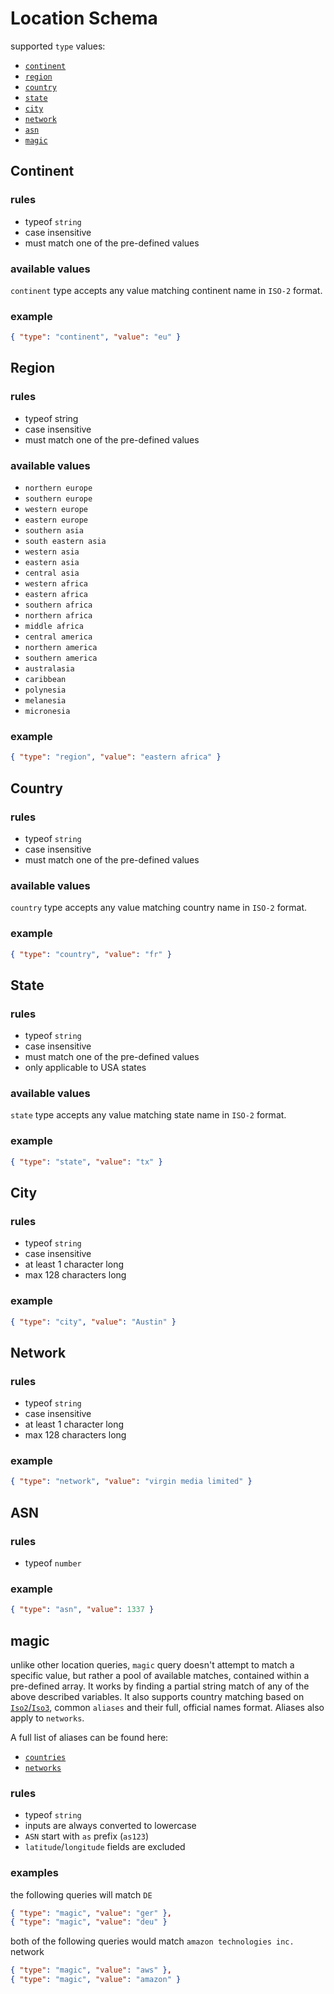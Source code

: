 # Location Schema

supported `type` values:
- [`continent`](#continent-query)
- [`region`](#region-query)
- [`country`](#country-query)
- [`state`](#state-query)
- [`city`](#city-query)
- [`network`](#network-query)
- [`asn`](#asn-query)
- [`magic`](#magic-query)

<h2 id="continent-query">Continent</h2>

### rules

- typeof `string`
- case insensitive
- must match one of the pre-defined values

### available values

`continent` type accepts any value matching continent name in `ISO-2` format.

### example

```json
{ "type": "continent", "value": "eu" }
```

<h2 id="region-query">Region</h2>

### rules

- typeof string
- case insensitive
- must match one of the pre-defined values

### available values

- `northern europe`
- `southern europe`
- `western europe`
- `eastern europe`
- `southern asia`
- `south eastern asia`
- `western asia`
- `eastern asia`
- `central asia`
- `western africa`
- `eastern africa`
- `southern africa`
- `northern africa`
- `middle africa`
- `central america`
- `northern america`
- `southern america`
- `australasia`
- `caribbean`
- `polynesia`
- `melanesia`
- `micronesia`

### example

```json
{ "type": "region", "value": "eastern africa" }
```

<h2 id="country-query">Country</h2>

### rules

- typeof `string`
- case insensitive
- must match one of the pre-defined values

### available values

`country` type accepts any value matching country name in `ISO-2` format.

### example

```json
{ "type": "country", "value": "fr" }
```

<h2 id="state-query">State</h2>

### rules

- typeof `string`
- case insensitive
- must match one of the pre-defined values
- only applicable to USA states

### available values

`state` type accepts any value matching state name in `ISO-2` format.

### example

```json
{ "type": "state", "value": "tx" }
```

<h2 id="city-query">City</h2>

### rules

- typeof `string`
- case insensitive
- at least 1 character long
- max 128 characters long

### example

```json
{ "type": "city", "value": "Austin" }
```

<h2 id="network-query">Network</h2>

### rules

- typeof `string`
- case insensitive
- at least 1 character long
- max 128 characters long

### example

```json
{ "type": "network", "value": "virgin media limited" }
```

<h2 id="asn-query">ASN</h2>

### rules

- typeof `number`

### example

```json
{ "type": "asn", "value": 1337 }
```

<h2 id="magic-query">magic</h2>

unlike other location queries, `magic` query doesn't attempt to match a specific value, but rather a pool of available matches, contained within a pre-defined array. It works by finding a partial string match of any of the above described variables. It also supports country matching based on [`Iso2`/`Iso3`](https://en.wikipedia.org/wiki/List_of_ISO_3166_country_codes), common `aliases` and their full, official names format. Aliases also apply to `networks`.

A full list of aliases can be found here:
- [`countries`](https://github.com/jsdelivr/globalping/blob/master/src/lib/location/countries.ts)
- [`networks`](https://github.com/jsdelivr/globalping/blob/master/src/lib/location/networks.ts)

### rules

- typeof `string`
- inputs are always converted to lowercase
- `ASN` start with `as` prefix (`as123`)
- `latitude`/`longitude` fields are excluded

### examples

the following queries will match `DE`

```json
{ "type": "magic", "value": "ger" },
{ "type": "magic", "value": "deu" }
```

both of the following queries would match `amazon technologies inc.` network

```json
{ "type": "magic", "value": "aws" },
{ "type": "magic", "value": "amazon" }
```
